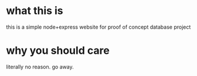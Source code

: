 # what this is
this is a simple node+express website for proof of concept database project

# why you should care
literally no reason. go away.